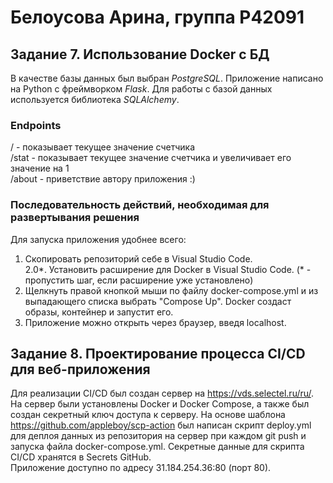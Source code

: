 # Белоусова Арина, группа Р42091
## Задание 7. Использование Docker с БД
В качестве базы данных был выбран _PostgreSQL_. Приложение написано на Python с фреймворком _Flask_. Для работы с базой данных используется библиотека _SQLAlchemy_.  
### Endpoints
/ - показывает текущее значение счетчика  
/stat - показывает текущее значение счетчика и увеличивает его значение на 1  
/about - приветствие автору приложения :)  

 ### Последовательность действий, необходимая для развертывания решения
Для запуска приложения удобнее всего:
1. Cкопировать репозиторий себе в Visual Studio Code.  
2.0*. Установить расширение для Docker в Visual Studio Code. (* - пропустить шаг, если расширение уже установлено)  
3. Щелкнуть правой кнопкой мыши по файлу docker-compose.yml и из выпадающего списка выбрать "Compose Up". Docker создаст образы, контейнер и запустит его.
4. Приложение можно открыть через браузер, введя localhost.
  
## Задание 8. Проектирование процесса CI/CD для веб-приложения
Для реализации CI/CD был создан сервер на https://vds.selectel.ru/ru/. На сервер были установлены Docker и Docker Compose, а также был создан секретный ключ доступа к серверу. На основе шаблона https://github.com/appleboy/scp-action был написан скрипт deploy.yml для деплоя данных из репозитория на сервер при каждом git push и запуска файла docker-compose.yml. Секретные данные для скрипта CI/CD хранятся в Secrets GitHub.  
Приложение доступно по адресу 31.184.254.36:80 (порт 80).  
